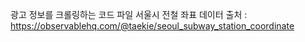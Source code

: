 광고 정보를 크롤링하는 코드 파일
서울시 전철 좌표 데이터 출처 : https://observablehq.com/@taekie/seoul_subway_station_coordinate
